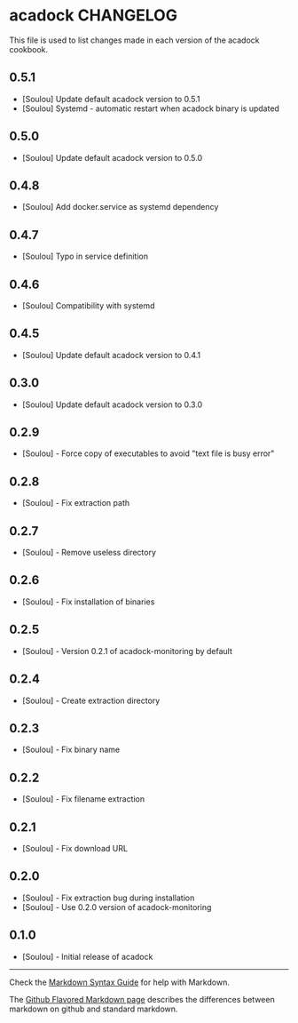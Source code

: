 acadock CHANGELOG
=================

This file is used to list changes made in each version of the acadock cookbook.

0.5.1
-----

* [Soulou] Update default acadock version to 0.5.1
* [Soulou] Systemd - automatic restart when acadock binary is updated

0.5.0
-----

* [Soulou] Update default acadock version to 0.5.0

0.4.8
-----

* [Soulou] Add docker.service as systemd dependency

0.4.7
-----

* [Soulou] Typo in service definition

0.4.6
-----

* [Soulou] Compatibility with systemd

0.4.5
-----

* [Soulou] Update default acadock version to 0.4.1

0.3.0
-----

* [Soulou] Update default acadock version to 0.3.0

0.2.9
-----

* [Soulou] - Force copy of executables to avoid "text file is busy error"

0.2.8
-----

* [Soulou] - Fix extraction path

0.2.7
-----

* [Soulou] - Remove useless directory

0.2.6
-----

* [Soulou] - Fix installation of binaries

0.2.5
-----

* [Soulou] - Version 0.2.1 of acadock-monitoring by default

0.2.4
-----

* [Soulou] - Create extraction directory

0.2.3
-----

* [Soulou] - Fix binary name

0.2.2
-----

* [Soulou] - Fix filename extraction

0.2.1
-----

* [Soulou] - Fix download URL

0.2.0
-----

* [Soulou] - Fix extraction bug during installation
* [Soulou] - Use 0.2.0 version of acadock-monitoring

0.1.0
-----
* [Soulou] - Initial release of acadock

- - -
Check the [Markdown Syntax Guide](http://daringfireball.net/projects/markdown/syntax) for help with Markdown.

The [Github Flavored Markdown page](http://github.github.com/github-flavored-markdown/) describes the differences between markdown on github and standard markdown.
